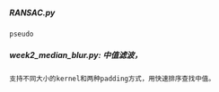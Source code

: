 ##### RANSAC.py
    pseudo
 
##### week2_median_blur.py: 中值滤波，
    支持不同大小的kernel和两种padding方式，用快速排序查找中值。
